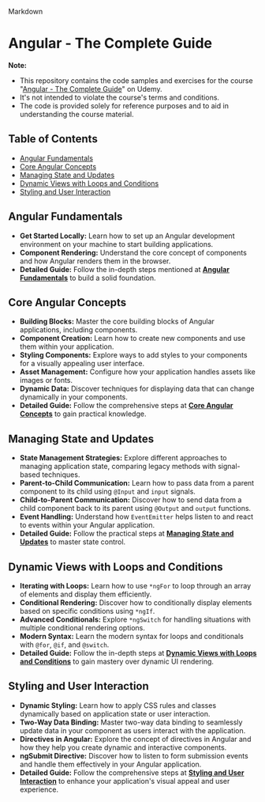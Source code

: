 Markdown
# **Angular - The Complete Guide** <!-- omit in toc -->

**Note:**
- This repository contains the code samples and exercises for the course "[Angular - The Complete Guide](https://www.udemy.com/course/the-complete-guide-to-angular-2/)" on Udemy.
- It's not intended to violate the course's terms and conditions.
- The code is provided solely for reference purposes and to aid in understanding the course material.

## **Table of Contents** <!-- omit in toc -->
- [Angular Fundamentals](#angular-fundamentals)
- [Core Angular Concepts](#core-angular-concepts)
- [Managing State and Updates](#managing-state-and-updates)
- [Dynamic Views with Loops and Conditions](#dynamic-views-with-loops-and-conditions)
- [Styling and User Interaction](#styling-and-user-interaction)


## Angular Fundamentals

- **Get Started Locally:** Learn how to set up an Angular development environment on your machine to start building applications.
- **Component Rendering:** Understand the core concept of components and how Angular renders them in the browser.
- **Detailed Guide:** Follow the in-depth steps mentioned at [**Angular Fundamentals**](./docs/1.%20Angular%20Fundamentals.md) to build a solid foundation.

## Core Angular Concepts

- **Building Blocks:** Master the core building blocks of Angular applications, including components.
- **Component Creation:** Learn how to create new components and use them within your application.
- **Styling Components:** Explore ways to add styles to your components for a visually appealing user interface.
- **Asset Management:** Configure how your application handles assets like images or fonts.
- **Dynamic Data:** Discover techniques for displaying data that can change dynamically in your components.
- **Detailed Guide:** Follow the comprehensive steps at [**Core Angular Concepts**](./docs/2.%20Core%20Angular%20Concepts.md) to gain practical knowledge.

## Managing State and Updates

- **State Management Strategies:** Explore different approaches to managing application state, comparing legacy methods with signal-based techniques.
- **Parent-to-Child Communication:** Learn how to pass data from a parent component to its child using `@Input` and `input` signals.
- **Child-to-Parent Communication:** Discover how to send data from a child component back to its parent using `@Output` and `output` functions.
- **Event Handling:** Understand how `EventEmitter` helps listen to and react to events within your Angular application.
- **Detailed Guide:** Follow the practical steps at [**Managing State and Updates**](./docs/3.%20Managing%20State%20and%20Updates.md) to master state control.

## Dynamic Views with Loops and Conditions

- **Iterating with Loops:** Learn how to use `*ngFor` to loop through an array of elements and display them efficiently.
- **Conditional Rendering:** Discover how to conditionally display elements based on specific conditions using `*ngIf`.
- **Advanced Conditionals:** Explore `*ngSwitch` for handling situations with multiple conditional rendering options.
- **Modern Syntax:** Learn the modern syntax for loops and conditionals with `@for`, `@if`, and `@switch`.
- **Detailed Guide:** Follow the in-depth steps at [**Dynamic Views with Loops and Conditions**](./docs/4.%20Dynamic%20Views%20with%20Loops%20and%20Conditions.md) to gain mastery over dynamic UI rendering.

## Styling and User Interaction

- **Dynamic Styling:** Learn how to apply CSS rules and classes dynamically based on application state or user interaction.
- **Two-Way Data Binding:** Master two-way data binding to seamlessly update data in your component as users interact with the application.
- **Directives in Angular:** Explore the concept of directives in Angular and how they help you create dynamic and interactive components.
- **ngSubmit Directive:** Discover how to listen to form submission events and handle them effectively in your Angular application.
- **Detailed Guide:** Follow the comprehensive steps at [**Styling and User Interaction**](./docs/5.%20Styling%20and%20User%20Interaction.md) to enhance your application's visual appeal and user experience.
